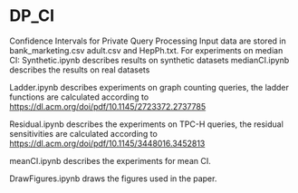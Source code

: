 # DP_CI
Confidence Intervals for Private Query Processing
Input data are stored in bank_marketing.csv adult.csv and HepPh.txt.
For experiments on median CI:
  Synthetic.ipynb describes results on synthetic datasets
  medianCI.ipynb describes the results on real datasets
  
Ladder.ipynb describes experiments on graph counting queries, the ladder functions are calculated according to https://dl.acm.org/doi/pdf/10.1145/2723372.2737785

Residual.ipynb describes the experiments on TPC-H queries, the residual sensitivities are calculated according to https://dl.acm.org/doi/pdf/10.1145/3448016.3452813

meanCI.ipynb describes the experiments for mean CI.

DrawFigures.ipynb draws the figures used in the paper.
